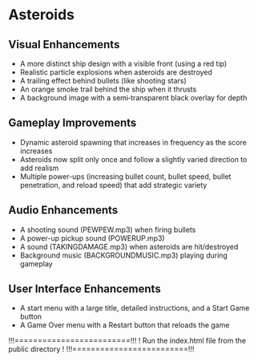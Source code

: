 # Asteroids

## Visual Enhancements
- A more distinct ship design with a visible front (using a red tip)
- Realistic particle explosions when asteroids are destroyed
- A trailing effect behind bullets (like shooting stars)
- An orange smoke trail behind the ship when it thrusts
- A background image with a semi‑transparent black overlay for depth

## Gameplay Improvements
- Dynamic asteroid spawning that increases in frequency as the score increases
- Asteroids now split only once and follow a slightly varied direction to add realism
- Multiple power-ups (increasing bullet count, bullet speed, bullet penetration, and reload speed) that add strategic variety

## Audio Enhancements
- A shooting sound (PEWPEW.mp3) when firing bullets
- A power-up pickup sound (POWERUP.mp3)
- A sound (TAKINGDAMAGE.mp3) when asteroids are hit/destroyed
- Background music (BACKGROUNDMUSIC.mp3) playing during gameplay

## User Interface Enhancements
- A start menu with a large title, detailed instructions, and a Start Game button
- A Game Over menu with a Restart button that reloads the game

!!!=========================!!!
! Run the index.html file from the public directory !
!!!=========================!!!
